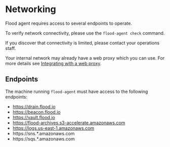 # Networking

Flood agent requires access to several endpoints to operate.

To verify network connectivity, please use the `flood-agent check` command.

If you discover that connectivity is limited, please contact your operations staff. 

Your internal network may already have a web proxy which you can use. For more details see [Integrating with a web proxy](integrating-with-a-web-proxy.md).

## Endpoints

The machine running `flood-agent` must have access to the following endpoints:

* https://drain.flood.io
* https://beacon.flood.io
* https://vault.flood.io
* https://flood-archives.s3-accelerate.amazonaws.com
* https://logs.us-east-1.amazonaws.com
* https://sns.\*.amazonaws.com
* https://sqs.\*.amazonaws.com

